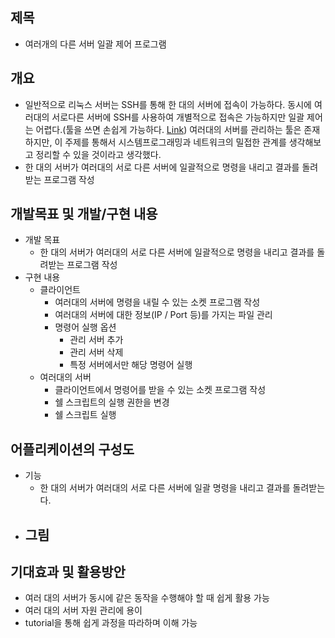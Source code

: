 ## 제목
- 여러개의 다른 서버 일괄 제어 프로그램

## 개요
- 일반적으로 리눅스 서버는 SSH를 통해 한 대의 서버에 접속이 가능하다. 동시에 여러대의 서로다른 서버에 SSH를 사용하여 개별적으로 접속은 가능하지만 일괄 제어는 어렵다.(툴을 쓰면 손쉽게 가능하다. [Link](https://www.tecmint.com/run-commands-on-multiple-linux-servers/)) 여러대의 서버를 관리하는 툴은 존재하지만, 이 주제를 통해서 시스템프로그래밍과 네트워크의 밀접한 관계를 생각해보고 정리할 수 있을 것이라고 생각했다.
- 한 대의 서버가 여러대의 서로 다른 서버에 일괄적으로 명령을 내리고 결과를 돌려받는 프로그램 작성
  
## 개발목표 및 개발/구현 내용
- 개발 목표
  - 한 대의 서버가 여러대의 서로 다른 서버에 일괄적으로 명령을 내리고 결과를 돌려받는 프로그램 작성
- 구현 내용
  - 클라이언트
    - 여러대의 서버에 명령을 내릴 수 있는 소켓 프로그램 작성
    - 여러대의 서버에 대한 정보(IP / Port 등)를 가지는 파일 관리
    - 명령어 실행 옵션
      - 관리 서버 추가
      - 관리 서버 삭제
      - 특정 서버에서만 해당 명령어 실행
  - 여러대의 서버
    - 클라이언트에서 명령어를 받을 수 있는 소켓 프로그램 작성
    - 쉘 스크립트의 실행 권한을 변경
    - 쉘 스크립트 실행

## 어플리케이션의 구성도
- 기능
  - 한 대의 서버가 여러대의 서로 다른 서버에 일괄 명령을 내리고 결과를 돌려받는다.
- 그림
  -

## 기대효과 및 활용방안
 - 여러 대의 서버가 동시에 같은 동작을 수행해야 할 때 쉽게 활용 가능
 - 여러 대의 서버 자원 관리에 용이
 - tutorial을 통해 쉽게 과정을 따라하며 이해 가능
